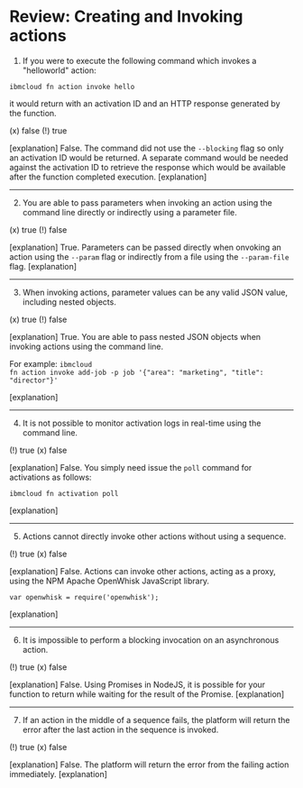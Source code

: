 <!--
#
# Licensed to the Apache Software Foundation (ASF) under one or more
# contributor license agreements.  See the NOTICE file distributed with
# this work for additional information regarding copyright ownership.
# The ASF licenses this file to You under the Apache License, Version 2.0
# (the "License"); you may not use this file except in compliance with
# the License.  You may obtain a copy of the License at
#
#     http://www.apache.org/licenses/LICENSE-2.0
#
# Unless required by applicable law or agreed to in writing, software
# distributed under the License is distributed on an "AS IS" BASIS,
# WITHOUT WARRANTIES OR CONDITIONS OF ANY KIND, either express or implied.
# See the License for the specific language governing permissions and
# limitations under the License.
#
-->

# Review: Creating and Invoking actions

1. If you were to execute the following command which invokes a "helloworld" action:

<p><code>ibmcloud fn action invoke hello</code></p>

it would return with an activation ID and an HTTP response generated by the function.

(x) false
(!) true

[explanation]
False. The command did not use the <code>--blocking</code> flag so only an activation ID would be returned.  A separate command would be needed against the activation ID to retrieve the response which would be available after the function completed execution.
[explanation]

---

2. You are able to pass parameters when invoking an action using the command line directly or indirectly using a parameter file.

(x) true
(!) false

[explanation]
True. Parameters can be passed directly when onvoking an action using the <code>--param</code> flag or indirectly from a file using the  <code>--param-file</code> flag.
[explanation]

---

3. When invoking actions, parameter values can be any valid JSON value, including nested objects.

(x) true
(!) false

[explanation]
True. You are able to pass nested JSON objects when invoking actions using the command line. <p>For example:
<code>ibmcloud fn action invoke add-job -p job '{"area": "marketing", "title": "director"}'</code>
</p>
[explanation]

---

4. It is not possible to monitor activation logs in real-time using the command line.

(!) true
(x) false

[explanation]
False. You simply need issue the <code>poll</code> command for activations as follows:
<p><code>ibmcloud fn activation poll</code></p>
[explanation]

---

5. Actions cannot directly invoke other actions without using a sequence.

(!) true
(x) false

[explanation]
False. Actions can invoke other actions, acting as a proxy, using the NPM Apache OpenWhisk JavaScript library.
<p><code>var openwhisk = require('openwhisk');</code></p>
[explanation]

---

6. It is impossible to perform a blocking invocation on an asynchronous action.

(!) true
(x) false

[explanation]
False. Using Promises in NodeJS, it is possible for your function to return while waiting for the result of the Promise.
[explanation]

---

7. If an action in the middle of a sequence fails, the platform will return the error after the last action in the sequence is invoked.

(!) true
(x) false

[explanation]
False. The platform will return the error from the failing action immediately.
[explanation]
